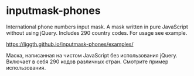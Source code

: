 # inputmask-phones
International phone numbers input mask. A mask written in pure JavaScript without using jQuery. Includes 290 country codes.
For usage see example.

https://liggth.github.io/inputmask-phones/examples/

Маска, написанная на чистом JavaScript без использования jQuery. Включает в себя 290 кодов различных стран. Смотрите пример использования.
